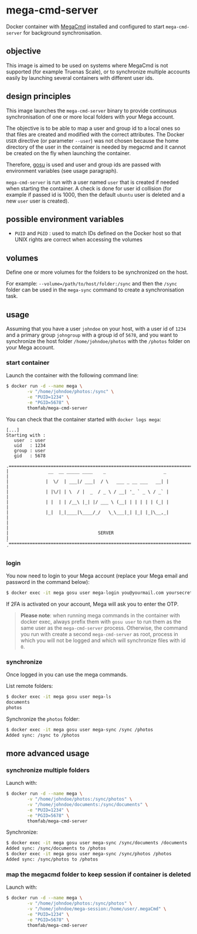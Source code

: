 # mega-cmd-server
Docker container with [MegaCmd](https://mega.io/cmd) installed and configured to start `mega-cmd-server` for background synchronisation.

## objective
This image is aimed to be used on systems where MegaCmd is not supported (for example Truenas Scale), or to synchronize multiple accounts easily by launching several containers with different user ids.

## design principles
This image launches the `mega-cmd-server` binary to provide continuous synchronisation of one or more local folders with your Mega account.

The objective is to be able to map a user and group id to a local ones so that files are created and modified with the correct attributes. The Docker `USER` directive (or parameter `--user`) was not chosen because the home directory of the user in the container is needed by megacmd and it cannot be created on the fly when launching the container.

Therefore, [gosu](https://github.com/tianon/gosu) is used and user and group ids are passed with environment variables (see usage paragraph).

`mega-cmd-server` is run with a user named `user` that is created if needed when starting the container. A check is done for user id collision (for example if passed id is 1000, then the default `ubuntu` user is deleted and a new `user` user is created).

## possible environment variables

- `PUID` and `PGID` : used to match IDs defined on the Docker host so that UNIX rights are correct when accessing the volumes 

## volumes

Define one or more volumes for the folders to be synchronized on the host.

For example: `--volume=/path/to/host/folder:/sync` and then the `/sync` folder can be used in the `mega-sync` command to create a synchronisation task.

## usage

Assuming that you have a user `johndoe` on your host, with a user id of `1234` and a primary group `johngroup` with a group id of `5678`, and you want to synchronize the host folder `/home/johndoe/photos` with the `/photos` folder on your Mega account.

### start container
Launch the container with the following command line:
```bash
$ docker run -d --name mega \
        -v "/home/johndoe/photos:/sync" \
        -e "PUID=1234" \
        -e "PGID=5678" \
        thomfab/mega-cmd-server
```

You can check that the container started with `docker logs mega`:

```
[...]
Starting with :
   user  : user
   uid   : 1234
   group : user
   gid   : 5678

.===========================================================================.
|               __  __ _____ ____    _                      _               |
|              |  \/  | ___|/ ___|  / \   ___ _ __ ___   __| |              |
|              | |\/| | \  / |  _  / _ \ / __| '_ ` _ \ / _` |              |
|              | |  | | /__\ |_| |/ ___ \ (__| | | | | | (_| |              |
|              |_|  |_|____|\____/_/   \_\___|_| |_| |_|\__,_|              |
|                                                                           |
|                                  SERVER                                   |
`===========================================================================´
```

### login
You now need to login to your Mega account (replace your Mega email and password in the command below):
```bash
$ docker exec -it mega gosu user mega-login you@yourmail.com yoursecretpassword
```
If 2FA is activated on your account, Mega will ask you to enter the OTP.

> **Please note**: when running mega commands in the container with docker exec, always prefix them with `gosu user` to run them as the same user as the `mega-cmd-server` process. Otherwise, the command you run with create a second `mega-cmd-server` as root, process in which you will not be logged and which will synchronize files with id `0`.

### synchronize
Once logged in you can use the mega commands.

List remote folders:
```bash
$ docker exec -it mega gosu user mega-ls
documents
photos
```

Synchronize the `photos` folder:
```bash
$ docker exec -it mega gosu user mega-sync /sync /photos
Added sync: /sync to /photos
```

## more advanced usage

### synchronize multiple folders
Launch with:
```bash
$ docker run -d --name mega \
        -v "/home/johndoe/photos:/sync/photos" \
        -v "/home/johndoe/documents:/sync/documents" \
        -e "PUID=1234" \
        -e "PGID=5678" \
        thomfab/mega-cmd-server
```
Synchronize:
```bash
$ docker exec -it mega gosu user mega-sync /sync/documents /documents
Added sync: /sync/documents to /photos
$ docker exec -it mega gosu user mega-sync /sync/photos /photos
Added sync: /sync/photos to /photos
```

### map the megacmd folder to keep session if container is deleted
Launch with:
```bash
$ docker run -d --name mega \
        -v "/home/johndoe/photos:/sync/photos" \
        -v "/home/johndoe/mega-session:/home/user/.megaCmd" \
        -e "PUID=1234" \
        -e "PGID=5678" \
        thomfab/mega-cmd-server
```
